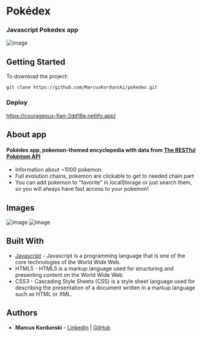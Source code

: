 # Pokédex 
### Javascript Pokedex app
![image](https://user-images.githubusercontent.com/95471509/196158561-0fccadb6-42dd-4c58-8e32-6c8d71e06b4e.png)


## Getting Started
To download the project:
```
git clone https://github.com/MarcusKordunski/pokedex.git
```
### Deploy
https://courageous-flan-2dd18e.netlify.app/
## About app
#### Pokédex app, pokemon-themed encyclopedia with data from [The RESTful Pokémon API](https://pokeapi.co/)
* Information about ~1000 pokemon.
* Full evolution chains, pokemon are clickable to get to needed chain part
* You can add pokemon to "favorite" in localStorage or just search them, so you will always have fast access to your pokemon!
## Images
![image](https://user-images.githubusercontent.com/95471509/196158990-76f70aad-e868-448c-bbb2-84cf4bf3a0f7.png)
![image](https://user-images.githubusercontent.com/95471509/196158826-2ac2317d-5824-4051-b7f4-61f77654db63.png)
## Built With
* [Javascript](https://www.javascript.com/) - Javascript is a programming language that is one of the core technologies of the World Wide Web.
* HTML5 - HTML5 is a markup language used for structuring and presenting content on the World Wide Web.
* CSS3 - Cascading Style Sheets (CSS) is a style sheet language used for describing the presentation of a document written in a markup language such as HTML or XML.
## Authors

* **Marcus Kordunski** - 
[LinkedIn](https://www.linkedin.com/in/marcus-kordunski/) | 
[GitHub](https://github.com/MarcusKordunski)
